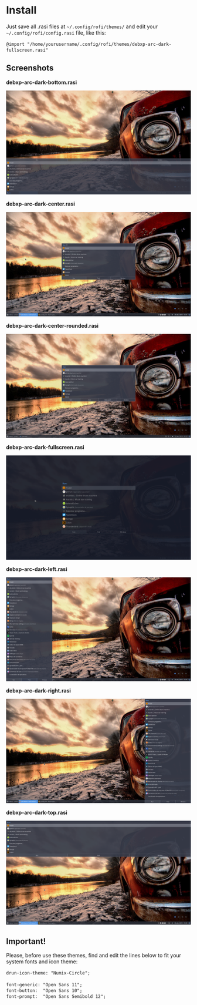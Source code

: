 # Install

Just save all .rasi files at `~/.config/rofi/themes/` and edit your `~/.config/rofi/config.rasi` file, like this:

```
@import "/home/yourusername/.config/rofi/themes/debxp-arc-dark-fullscreen.rasi"
```

## Screenshots

**debxp-arc-dark-bottom.rasi**

![](screenshots/debxp-arc-dark-bottom.png)

**debxp-arc-dark-center.rasi**

![](screenshots/debxp-arc-dark-center.png)

**debxp-arc-dark-center-rounded.rasi**

![](screenshots/debxp-arc-dark-center-rounded.png)

**debxp-arc-dark-fullscreen.rasi**

![](screenshots/debxp-arc-dark-fullscreen.png)

**debxp-arc-dark-left.rasi**

![](screenshots/debxp-arc-dark-left.png)

**debxp-arc-dark-right.rasi**

![](screenshots/debxp-arc-dark-right.png)

**debxp-arc-dark-top.rasi**

![](screenshots/debxp-arc-dark-top.png)

## Important!

Please, before use these themes, find and edit the lines below to fit your system fonts and icon theme:

```
drun-icon-theme: "Numix-Circle";

font-generic: "Open Sans 11";
font-button:  "Open Sans 10";
font-prompt:  "Open Sans Semibold 12";

```